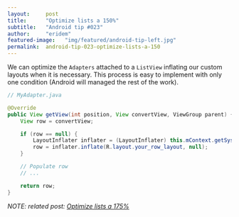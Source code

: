 ```yaml
---
layout:     post
title:      "Optimize lists a 150%"
subtitle:   "Android tip #023"
author:     "eridem"
featured-image:   "img/featured/android-tip-left.jpg"
permalink:  android-tip-023-optimize-lists-a-150
---
```


We can optimize the `Adapters` attached to a `ListView` inflating our custom layouts when it is necessary. This process is easy to implement with only one condition (Android will managed the rest of the work).

```java
// MyAdapter.java

@Override
public View getView(int position, View convertView, ViewGroup parent) {
    View row = convertView;

    if (row == null) {
        LayoutInflater inflater = (LayoutInflater) this.mContext.getSystemService(Context.LAYOUT_INFLATER_SERVICE);
        row = inflater.inflate(R.layout.your_row_layout, null);     
    }

    // Populate row
    // ...

    return row;
}
```

*NOTE: related post: [Optimize lists a 175%](/android-tip-024-optimize-lists-a-175)*
